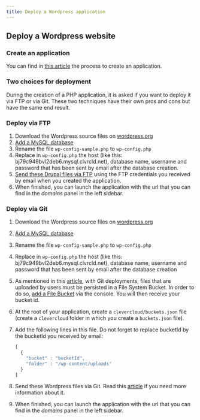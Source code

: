 ```yaml
---
title: Deploy a Wordpress application
---
```


## Deploy a Wordpress website

### Create an application

You can find in [this article](/clever-cloud-overview/add-application/#create-an-application) the process to create an application.


### Two choices for deployment

During the creation of a PHP application, it is asked if you want to deploy it via FTP or via Git. These two techniques have their own pros and cons but have the same end result.

### Deploy via FTP

1. Download the Wordpress source files on [wordpress.org](http://wordpress.org)
2. [Add a MySQL database](/databases-and-services/add-service/)
3. Rename the file `wp-config-sample.php` to `wp-config.php`
4. Replace in `wp-config.php` the host (like this: bj79c949bvl2deb6.mysql.clvrcld.net), database name, username and password that has been sent by email after the database creation.
3. [Send these Drupal files via FTP](/clever-cloud-overview/add-application/#ftp-deployment) using the FTP credentials you received by email when you created the application.
6. When finished, you can launch the application with the url that you can find in the *domains* panel in the left sidebar.


### Deploy via Git

1. Download the Wordpress source files on [wordpress.org](http://wordpress.org)
2. [Add a MySQL database](/databases-and-services/add-service/)
3. Rename the file `wp-config-sample.php` to `wp-config.php`
4. Replace in `wp-config.php` the host (like this: bj79c949bvl2deb6.mysql.clvrcld.net), database name, username and password that has been sent by email after the database creation
5. As mentioned in this [article](/databases-and-services/fs-buckets/), with Git deployments, files that are uploaded by users must be persisted in a File System Bucket. In order to do so, [add a File Bucket](/databases-and-services/add-service/) via the console. You will then receive your bucket id.
6. At the root of your application, create a `clevercloud/buckets.json` file (create a `clevercloud` folder in which you create a `buckets.json` file).
7. Add the following lines in this file. Do not forget to replace bucketId by the bucketId you received by email:

    ```javascript
    [
      {
        "bucket" : "bucketId",
        "folder" : "/wp-content/uploads"
      }
    ]
    ```

5. Send these Wordpress files via Git. Read this [article](/clever-cloud-overview/add-application/#git-deployment) if you need more information about it.
6. When finished, you can launch the application with the url that you can find in the *domains* panel in the left sidebar.